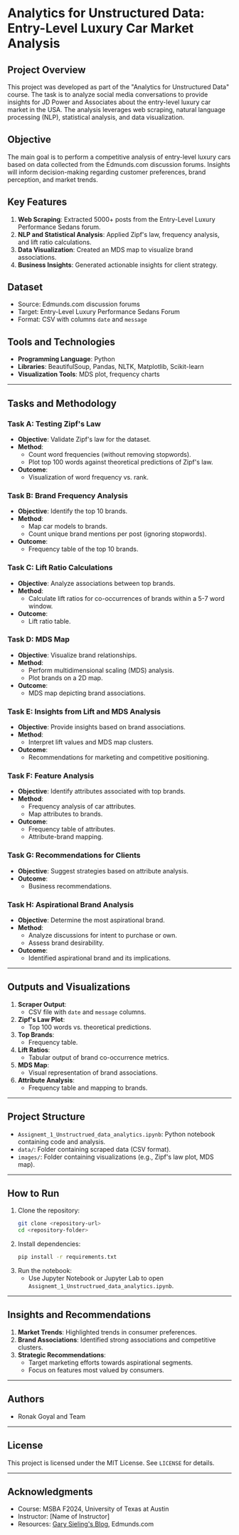 # Analytics for Unstructured Data: Entry-Level Luxury Car Market Analysis

## Project Overview
This project was developed as part of the "Analytics for Unstructured Data" course. The task is to analyze social media conversations to provide insights for JD Power and Associates about the entry-level luxury car market in the USA. The analysis leverages web scraping, natural language processing (NLP), statistical analysis, and data visualization.

## Objective
The main goal is to perform a competitive analysis of entry-level luxury cars based on data collected from the Edmunds.com discussion forums. Insights will inform decision-making regarding customer preferences, brand perception, and market trends.

## Key Features
1. **Web Scraping**: Extracted 5000+ posts from the Entry-Level Luxury Performance Sedans forum.
2. **NLP and Statistical Analysis**: Applied Zipf's law, frequency analysis, and lift ratio calculations.
3. **Data Visualization**: Created an MDS map to visualize brand associations.
4. **Business Insights**: Generated actionable insights for client strategy.

## Dataset
- Source: Edmunds.com discussion forums
- Target: Entry-Level Luxury Performance Sedans Forum
- Format: CSV with columns `date` and `message`

## Tools and Technologies
- **Programming Language**: Python
- **Libraries**: BeautifulSoup, Pandas, NLTK, Matplotlib, Scikit-learn
- **Visualization Tools**: MDS plot, frequency charts

---

## Tasks and Methodology

### Task A: Testing Zipf's Law
- **Objective**: Validate Zipf's law for the dataset.
- **Method**:
  - Count word frequencies (without removing stopwords).
  - Plot top 100 words against theoretical predictions of Zipf's law.
- **Outcome**:
  - Visualization of word frequency vs. rank.

### Task B: Brand Frequency Analysis
- **Objective**: Identify the top 10 brands.
- **Method**:
  - Map car models to brands.
  - Count unique brand mentions per post (ignoring stopwords).
- **Outcome**:
  - Frequency table of the top 10 brands.

### Task C: Lift Ratio Calculations
- **Objective**: Analyze associations between top brands.
- **Method**:
  - Calculate lift ratios for co-occurrences of brands within a 5-7 word window.
- **Outcome**:
  - Lift ratio table.

### Task D: MDS Map
- **Objective**: Visualize brand relationships.
- **Method**:
  - Perform multidimensional scaling (MDS) analysis.
  - Plot brands on a 2D map.
- **Outcome**:
  - MDS map depicting brand associations.

### Task E: Insights from Lift and MDS Analysis
- **Objective**: Provide insights based on brand associations.
- **Method**:
  - Interpret lift values and MDS map clusters.
- **Outcome**:
  - Recommendations for marketing and competitive positioning.

### Task F: Feature Analysis
- **Objective**: Identify attributes associated with top brands.
- **Method**:
  - Frequency analysis of car attributes.
  - Map attributes to brands.
- **Outcome**:
  - Frequency table of attributes.
  - Attribute-brand mapping.

### Task G: Recommendations for Clients
- **Objective**: Suggest strategies based on attribute analysis.
- **Outcome**:
  - Business recommendations.

### Task H: Aspirational Brand Analysis
- **Objective**: Determine the most aspirational brand.
- **Method**:
  - Analyze discussions for intent to purchase or own.
  - Assess brand desirability.
- **Outcome**:
  - Identified aspirational brand and its implications.

---

## Outputs and Visualizations
1. **Scraper Output**:
   - CSV file with `date` and `message` columns.
2. **Zipf's Law Plot**:
   - Top 100 words vs. theoretical predictions.
3. **Top Brands**:
   - Frequency table.
4. **Lift Ratios**:
   - Tabular output of brand co-occurrence metrics.
5. **MDS Map**:
   - Visual representation of brand associations.
6. **Attribute Analysis**:
   - Frequency table and mapping to brands.

---

## Project Structure
- `Assignemt_1_Unstructrued_data_analytics.ipynb`: Python notebook containing code and analysis.
- `data/`: Folder containing scraped data (CSV format).
- `images/`: Folder containing visualizations (e.g., Zipf's law plot, MDS map).

---

## How to Run
1. Clone the repository:
   ```bash
   git clone <repository-url>
   cd <repository-folder>
   ```
2. Install dependencies:
   ```bash
   pip install -r requirements.txt
   ```
3. Run the notebook:
   - Use Jupyter Notebook or Jupyter Lab to open `Assignemt_1_Unstructrued_data_analytics.ipynb`.

---

## Insights and Recommendations
1. **Market Trends**: Highlighted trends in consumer preferences.
2. **Brand Associations**: Identified strong associations and competitive clusters.
3. **Strategic Recommendations**:
   - Target marketing efforts towards aspirational segments.
   - Focus on features most valued by consumers.

---

## Authors
- Ronak Goyal and Team

---

## License
This project is licensed under the MIT License. See `LICENSE` for details.

---

## Acknowledgments
- Course: MSBA F2024, University of Texas at Austin
- Instructor: [Name of Instructor]
- Resources: [Gary Sieling's Blog](http://www.garysieling.com/blog/exploring-zipfs-law-with-python-nltk-scipy-and-matplotlib), Edmunds.com
